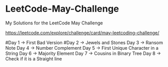 # LeetCode-May-Challenge
My Solutions for the LeetCode May Challenge

https://leetcode.com/explore/challenge/card/may-leetcoding-challenge/

#Day 1 -> First Bad Version
#Day 2 -> Jewels and Stones
Day 3 -> Ransom Note
Day 4 -> Number Complement
Day 5 -> First Unique Character in a String
Day 6 -> Majority Element
Day 7 -> Cousins in Binary Tree
Day 8 -> Check if it is a Straight line
